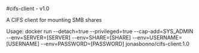 #cifs-client - v1.0

A CIFS client for mounting SMB shares

Usage: docker run --detach=true --privileged=true --cap-add=SYS_ADMIN --env=SERVER=[SERVER] --env=SHARE=[SHARE] --env=USERNAME=[USERNAME] --env=PASSWORD=[PASSWORD] jonasbonno/cifs-client:1.0

